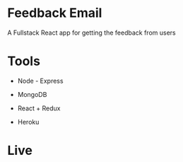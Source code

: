 # Feedback Email
A Fullstack React app for getting the feedback from users

# Tools
* Node - Express

* MongoDB

* React + Redux

* Heroku

# Live
